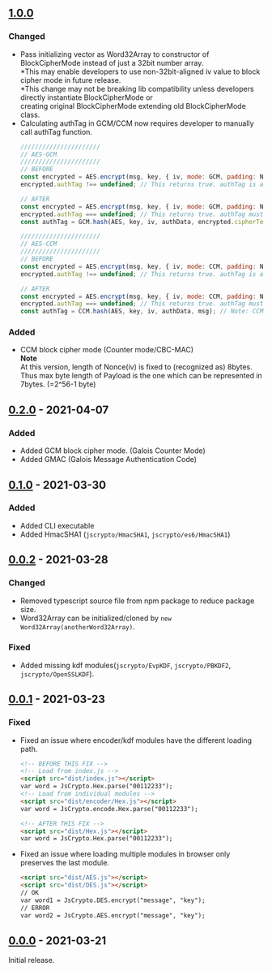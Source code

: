 ## [1.0.0]
### Changed
- Pass initializing vector as Word32Array to constructor of BlockCipherMode instead of just a 32bit number array.  
  \*This may enable developers to use non-32bit-aligned iv value to block cipher mode in future release.  
  \*This change may not be breaking lib compatibility unless developers directly instantiate BlockCipherMode or  
    creating original BlockCipherMode extending old BlockCipherMode class.
- Calculating authTag in GCM/CCM now requires developer to manually call authTag function.  
  ```js
  //////////////////////
  // AES-GCM
  //////////////////////
  // BEFORE
  const encrypted = AES.encrypt(msg, key, { iv, mode: GCM, padding: NoPadding, authData });
  encrypted.authTag !== undefined; // This returns true. authTag is automatically calculated on encryption.

  // AFTER
  const encrypted = AES.encrypt(msg, key, { iv, mode: GCM, padding: NoPadding, authData });
  encrypted.authTag === undefined; // This returns true. authTag must be manually calculated as below.
  const authTag = GCM.hash(AES, key, iv, authData, encrypted.cipherText);
  
  //////////////////////
  // AES-CCM
  //////////////////////
  // BEFORE
  const encrypted = AES.encrypt(msg, key, { iv, mode: CCM, padding: NoPadding, authData });
  encrypted.authTag !== undefined; // This returns true. authTag is automatically calculated on encryption.

  // AFTER
  const encrypted = AES.encrypt(msg, key, { iv, mode: CCM, padding: NoPadding, authData });
  encrypted.authTag === undefined; // This returns true. authTag must be manually calculated as below.
  const authTag = CCM.hash(AES, key, iv, authData, msg); // Note: CCM requires original plaintext to get authTag.
  ```

### Added
- CCM block cipher mode (Counter mode/CBC-MAC)  
  **Note**  
  At this version, length of Nonce(iv) is fixed to (recognized as) 8bytes.  
  Thus max byte length of Payload is the one which can be represented in 7bytes. (=2^56-1 byte)

## [0.2.0] - 2021-04-07
### Added
- Added GCM block cipher mode. (Galois Counter Mode)
- Added GMAC (Galois Message Authentication Code)

## [0.1.0] - 2021-03-30
### Added
- Added CLI executable  
- Added HmacSHA1 (`jscrypto/HmacSHA1`, `jscrypto/es6/HmacSHA1`)

## [0.0.2] - 2021-03-28
### Changed
- Removed typescript source file from npm package to reduce package size.
- Word32Array can be initialized/cloned by `new Word32Array(anotherWord32Array)`.

### Fixed
- Added missing kdf modules(`jscrypto/EvpKDF`, `jscrypto/PBKDF2`, `jscrypto/OpenSSLKDF`).

## [0.0.1] - 2021-03-23
### Fixed
- Fixed an issue where encoder/kdf modules have the different loading path.  
  ```html
  <!-- BEFORE THIS FIX -->
  <!-- Load from index.js -->
  <script src="dist/index.js"></script>
  var word = JsCrypto.Hex.parse("00112233");
  <!-- Load from individual modules -->
  <script src="dist/encoder/Hex.js"></script>
  var word = JsCrypto.encode.Hex.parse("00112233");
  
  <!-- AFTER THIS FIX -->
  <script src="dist/Hex.js"></script>
  var word = JsCrypto.Hex.parse("00112233");
  ```
- Fixed an issue where loading multiple modules in browser only preserves the last module.
   ```html
  <script src="dist/AES.js"></script>
  <script src="dist/DES.js"></script>
  // OK
  var word1 = JsCrypto.DES.encrypt("message", "key");
  // ERROR
  var word2 = JsCrypto.AES.encrypt("message", "key");
   ```

## [0.0.0] - 2021-03-21
Initial release.

<!-- [Unreleased]: https://github.com/Hinaser/jscrypto/compare/v0.1.0...v0.2.0 -->
[1.0.0]: https://github.com/Hinaser/jscrypto/compare/v0.2.0...v1.0.0
[0.2.0]: https://github.com/Hinaser/jscrypto/compare/v0.1.0...v0.2.0
[0.1.0]: https://github.com/Hinaser/jscrypto/compare/v0.0.2...v0.1.0
[0.0.2]: https://github.com/Hinaser/jscrypto/releases/tag/v0.0.2
[0.0.1]: https://github.com/Hinaser/jscrypto/releases/tag/v0.0.1
[0.0.0]: https://github.com/Hinaser/jscrypto/releases/tag/v0.0.0